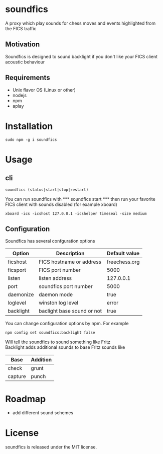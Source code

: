 # soundfics
A proxy which play sounds for chess moves and events highlighted from the FICS traffic
## Motivation
Soundfics is designed to sound backlight&nbsp;if you don't like your FICS client acoustic behaviour
## Requirements
- Unix flavor OS (Linux or other)
- nodejs
- npm
- aplay

# Installation
```
sudo npm -g i soundfics
```
# Usage
## cli
```
soundfics (status|start|stop|restart)
```
You can run soundfics with *** soundfics start ***
then run your favorite FICS client with sounds disabled (for example xboard)
```
xboard -ics -icshost 127.0.0.1 -icshelper timeseal -size medium
```
## Configuration
Soundfics has several confguration options

|Option|Description|Default value|
|------|-----------|-------------|
|ficshost|FICS hostname or address|freechess.org|
|ficsport|FICS port number|5000|
|listen|listen address|127.0.0.1|
|port|soundfics port number|5000|
|daemonize|daemon mode|true|
|loglevel|winston log level|error|
|backlight|baclight base sound or not|true|

You can change configuration options by npm.
For example
```
npm config set soundfics:backlight false
```
Will tell the soundfics to sound something like Fritz<br>
Backlight adds additional sounds to base Fritz sounds like

|Base|Addition|
|----|------|
|check|grunt|
|capture|punch|

# Roadmap
- add different sound schemes

# License
soundfics is released under the MIT license.
